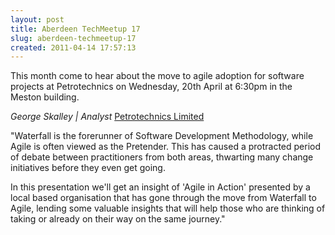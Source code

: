 ```yaml
---
layout: post
title: Aberdeen TechMeetup 17
slug: aberdeen-techmeetup-17
created: 2011-04-14 17:57:13
---
```


This month come to hear about the move to agile adoption for software projects at Petrotechnics on Wednesday, 20th April at 6:30pm in the Meston building.

<i>George Skalley | Analyst</i>
<a href="http://www.petrotechnics.com/">Petrotechnics Limited</a>

"Waterfall is the forerunner of Software Development Methodology, while
Agile is often viewed as the Pretender. This has caused a protracted
period of debate between practitioners from both areas, thwarting many
change initiatives before they even get going.

In this presentation we'll get an insight of 'Agile in Action' presented
by a local based organisation that has gone through the move from
Waterfall to Agile, lending some valuable insights that will help those
who are thinking of taking or already on their way on the same journey."
  